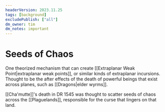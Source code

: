 ```yaml
---
headerVersion: 2023.11.25
tags: [background]
excludePublish: ["all"]
dm_owner: tim
dm_notes: important
---
```

# Seeds of Chaos

One theorized mechanism that can create [[Extraplanar Weak Point|extraplanar weak points]], or similar kinds of extraplanar incursions. Thought to be the after effects of the death of powerful beings that exist across planes, such as [[Dragons|elder wyrms]]. 

[[Cha'mutte]]'s death in DR 1545 was thought to scatter seeds of chaos across the [[Plaguelands]], responsible for the curse that lingers on that land. 